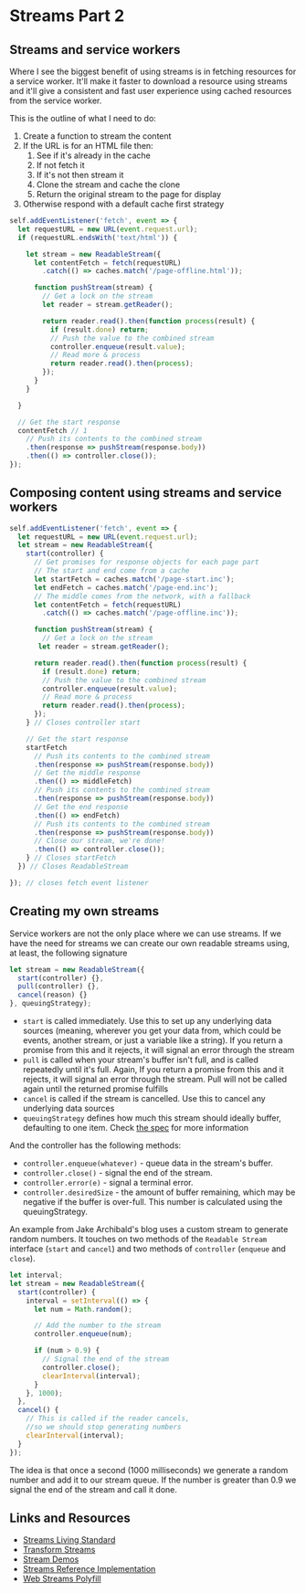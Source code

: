 
# Streams Part 2

## Streams and service workers

Where I see the biggest benefit of using streams is in fetching resources for a service worker. It'll make it faster to download a resource using streams and it'll give a consistent and fast user experience using cached resources from the service worker.

This is the outline of what I need to do:

1. Create a function to stream the content
2. If the URL is for an HTML file then:
    1. See if it's already in the cache
    1. If not fetch it
    2. If it's not then stream it
    3. Clone the stream and cache the clone
    4. Return the original stream to the page for display
4. Otherwise respond with a default cache first strategy

```javascript
self.addEventListener('fetch', event => {
  let requestURL = new URL(event.request.url);
  if (requestURL.endsWith('text/html')) {

    let stream = new ReadableStream({
      let contentFetch = fetch(requestURL)
        .catch(() => caches.match('/page-offline.html'));

      function pushStream(stream) {
        // Get a lock on the stream
        let reader = stream.getReader();

        return reader.read().then(function process(result) {
          if (result.done) return;
          // Push the value to the combined stream
          controller.enqueue(result.value);
          // Read more & process
          return reader.read().then(process);
        });
      }
    }

  }

  // Get the start response
  contentFetch // 1
    // Push its contents to the combined stream
    .then(response => pushStream(response.body))
    .then(() => controller.close());
});
```
## Composing content using streams and service workers

```javascript
self.addEventListener('fetch', event => {
  let requestURL = new URL(event.request.url);
  let stream = new ReadableStream({
    start(controller) {
      // Get promises for response objects for each page part
      // The start and end come from a cache
      let startFetch = caches.match('/page-start.inc');
      let endFetch = caches.match('/page-end.inc');
      // The middle comes from the network, with a fallback
      let contentFetch = fetch(requestURL)
        .catch(() => caches.match('/page-offline.inc'));

      function pushStream(stream) {
        // Get a lock on the stream
       let reader = stream.getReader();

      return reader.read().then(function process(result) {
        if (result.done) return;
        // Push the value to the combined stream
        controller.enqueue(result.value);
        // Read more & process
        return reader.read().then(process);
      });
    } // Closes controller start

    // Get the start response
    startFetch
      // Push its contents to the combined stream
      .then(response => pushStream(response.body))
      // Get the middle response
      .then(() => middleFetch)
      // Push its contents to the combined stream
      .then(response => pushStream(response.body))
      // Get the end response
      .then(() => endFetch)
      // Push its contents to the combined stream
      .then(response => pushStream(response.body))
      // Close our stream, we're done!
      .then(() => controller.close());
    } // Closes startFetch
  }) // Closes ReadableStream

}); // closes fetch event listener
```

## Creating my own streams

Service workers are not the only place where we can use streams. If we have the need for streams we can create our own readable streams using, at least, the following signature

```javascript
let stream = new ReadableStream({
  start(controller) {},
  pull(controller) {},
  cancel(reason) {}
}, queuingStrategy);
```

* `start` is called immediately. Use this to set up any underlying data sources (meaning, wherever you get your data from, which could be events, another stream, or just a variable like a string). If you return a promise from this and it rejects, it will signal an error through the stream
* `pull` is called when your stream's buffer isn't full, and is called repeatedly until it's full. Again, If you return a promise from this and it rejects, it will signal an error through the stream. Pull will not be called again until the returned promise fulfills
* `cancel` is called if the stream is cancelled. Use this to cancel any underlying data sources
* `queuingStrategy` defines how much this stream should ideally buffer, defaulting to one item. Check [the spec](https://streams.spec.whatwg.org/#blqs-class) for more information

And the controller has the following methods:

* `controller.enqueue(whatever)` - queue data in the stream's buffer.
* `controller.close()` - signal the end of the stream.
* `controller.error(e)` - signal a terminal error.
* `controller.desiredSize` - the amount of buffer remaining, which may be negative if the buffer is over-full. This number is calculated using the queuingStrategy.


An example from Jake Archibald's blog uses a custom stream to generate random numbers. It touches on two methods of the `Readable Stream` interface (`start` and `cancel`) and two methods of `controller` (`enqueue` and `close`).

```javascript
let interval;
let stream = new ReadableStream({
  start(controller) {
    interval = setInterval(() => {
      let num = Math.random();

      // Add the number to the stream
      controller.enqueue(num);

      if (num > 0.9) {
        // Signal the end of the stream
        controller.close();
        clearInterval(interval);
      }
    }, 1000);
  },
  cancel() {
    // This is called if the reader cancels,
    //so we should stop generating numbers
    clearInterval(interval);
  }
});
```

The idea is that once a second (1000 milliseconds) we generate a random number and add it to our stream queue. If the number is greater than 0.9 we signal the end of the stream and call it done.

## Links and Resources

- [Streams Living Standard](https://streams.spec.whatwg.org/)
- [Transform Streams](https://streams.spec.whatwg.org/#ts)
- [Stream Demos](https://streams.spec.whatwg.org/demos/)
- [Streams Reference Implementation](https://github.com/whatwg/streams/tree/master/reference-implementation)
- [Web Streams Polyfill](https://github.com/creatorrr/web-streams-polyfill)
